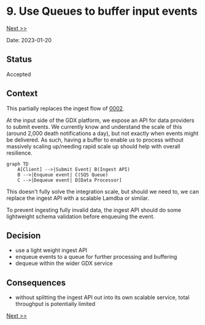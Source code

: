 # 9. Use Queues to buffer input events

[Next >>](0010-avoid-reactive-patterns.md)

Date: 2023-01-20

## Status

Accepted

## Context

This partially replaces the ingest flow of [0002](0002-gdx-share-architecture.md).

At the input side of the GDX platform, we expose an API for data providers to submit events.
We currently know and understand the scale of this (around 2,000 death notifications a day), but not exactly when events might be delivered.
As such, having a buffer to enable us to process without massively scaling up/needing rapid scale up should help with overall resilience.

```mermaid
graph TD
    A[Client] -->|Submit Event| B(Ingest API)
    B -->|Enqueue event| C(SQS Queue)
    C -->|Dequeue event| D[Data Processor]
```

This doesn't fully solve the integration scale, but should we need to, we can replace the ingest API with a scalable Lamdba or similar.

To prevent ingesting fully invalid data, the ingest API should do some lightweight schema validation before enqueuing the event.

## Decision

- use a light weight ingest API
- enqueue events to a queue for further processing and buffering
- dequeue within the wider GDX service

## Consequences

- without splitting the ingest API out into its own scalable service, total throughput is potentially limited

[Next >>](0010-avoid-reactive-patterns.md)

